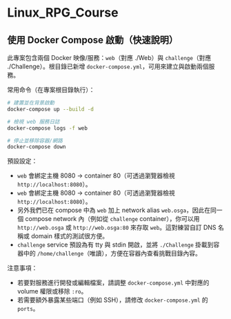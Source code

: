 # Linux_RPG_Course

## 使用 Docker Compose 啟動（快速說明）

此專案包含兩個 Docker 映像/服務：`web`（對應 ./Web）與 `challenge`（對應 ./Challenge）。根目錄已新增 `docker-compose.yml`，可用來建立與啟動兩個服務。

常用命令（在專案根目錄執行）：

```zsh
# 建置並在背景啟動
docker-compose up --build -d

# 檢視 web 服務日誌
docker-compose logs -f web

# 停止並移除容器/網路
docker-compose down
```

預設設定：
- `web` 會綁定主機 8080 -> container 80（可透過瀏覽器檢視 `http://localhost:8080`）。
- `web` 會綁定主機 8080 -> container 80（可透過瀏覽器檢視 `http://localhost:8080`）。
- 另外我們已在 compose 中為 `web` 加上 network alias `web.osga`，因此在同一個 compose network 內（例如從 `challenge` container），你可以用 `http://web.osga` 或 `http://web.osga:80` 來存取 `web`。這對練習自訂 DNS 名稱或 domain 樣式的測試很方便。
- `challenge` service 預設為有 tty 與 stdin 開啟，並將 `./Challenge` 掛載到容器中的 `/home/challenge`（唯讀），方便在容器內查看挑戰目錄內容。

注意事項：
- 若要對服務進行開發或編輯檔案，請調整 `docker-compose.yml` 中對應的 volume 權限或移除 `:ro`。
- 若需要額外暴露某些端口（例如 SSH），請修改 `docker-compose.yml` 的 `ports`。
